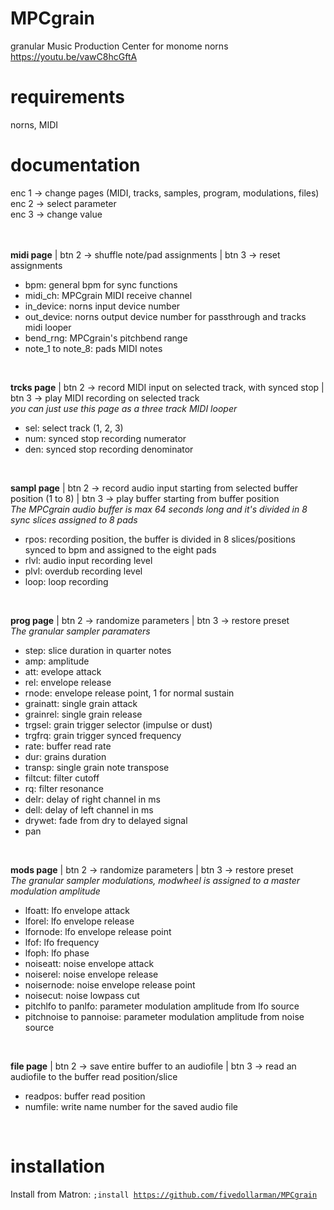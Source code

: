 # MPCgrain
granular Music Production Center for monome norns
https://youtu.be/vawC8hcGftA

# requirements
norns, MIDI

# documentation
enc 1 -> change pages (MIDI, tracks, samples, program, modulations, files)<br>
enc 2 -> select parameter <br>
enc 3 -> change value <br>
<br><br>

<b>midi page</b> | btn 2 -> shuffle note/pad assignments | btn 3 -> reset assignments<br>
<ul>
  <li>bpm: general bpm for sync functions</li>
  <li>midi_ch: MPCgrain MIDI receive channel</li>
  <li>in_device: norns input device number</li>
  <li>out_device: norns output device number for passthrough and tracks midi looper</li>
  <li>bend_rng: MPCgrain's pitchbend range</li>
  <li>note_1 to note_8: pads MIDI notes</li>
</ul>
<br>

<b>trcks page</b> | btn 2 -> record MIDI input on selected track, with synced stop | btn 3 -> play MIDI recording on selected track<br>
<i>you can just use this page as a three track MIDI looper</i>
<br>
<ul>
  <li>sel: select track (1, 2, 3)</li>
  <li>num: synced stop recording numerator</li>
  <li>den: synced stop recording denominator</li>
</ul>
<br>

<b>sampl page</b> | btn 2 -> record audio input starting from selected buffer position (1 to 8) | btn 3 -> play buffer starting from buffer position<br>
<i>The MPCgrain audio buffer is max 64 seconds long and it's divided in 8 sync slices assigned to 8 pads</i>
<br>
<ul>
  <li>rpos: recording position, the buffer is divided in 8 slices/positions synced to bpm and assigned to the eight pads</li>
  <li>rlvl: audio input recording level</li>
  <li>plvl: overdub recording level</li>
  <li>loop: loop recording</li>
</ul>
<br>

<b>prog page</b> | btn 2 -> randomize parameters | btn 3 -> restore preset<br>
<i>The granular sampler paramaters</i>
<ul>
  <li>step: slice duration in quarter notes</li>
  <li>amp: amplitude</li>
  <li>att: evelope attack</li>
  <li>rel: envelope release</li>
  <li>rnode: envelope release point, 1 for normal sustain</li>
  <li>grainatt: single grain attack</li>
  <li>grainrel: single grain release</li>
  <li>trgsel: grain trigger selector (impulse or dust)</li>
  <li>trgfrq: grain trigger synced frequency</li>
  <li>rate: buffer read rate</li>
  <li>dur: grains duration</li>
  <li>transp: single grain note transpose</li>
  <li>filtcut: filter cutoff</li>
  <li>rq: filter resonance</li>
  <li>delr: delay of right channel in ms</li>
  <li>dell: delay of left channel in ms</li>
  <li>drywet: fade from dry to delayed signal</li>
  <li>pan</li>
</ul>
<br>

<b>mods page</b> | btn 2 -> randomize parameters | btn 3 -> restore preset<br>
<i>The granular sampler modulations, modwheel is assigned to a master modulation amplitude</i>
<ul>
  <li>lfoatt: lfo envelope attack</li>
  <li>lforel: lfo envelope release</li>
  <li>lfornode: lfo envelope release point</li>
  <li>lfof: lfo frequency</li>
  <li>lfoph: lfo phase</li>
  <li>noiseatt: noise envelope attack</li>
  <li>noiserel: noise envelope release</li>
  <li>noisernode: noise envelope release point</li>
  <li>noisecut: noise lowpass cut</li>
  <li>pitchlfo to panlfo: parameter modulation amplitude from lfo source</li>
  <li>pitchnoise to pannoise: parameter modulation amplitude from noise source</li>
</ul>
<br>

<b>file page</b> | btn 2 -> save entire buffer to an audiofile | btn 3 -> read an audiofile to the buffer read position/slice<br>
<ul>
  <li>readpos: buffer read position</li>
  <li>numfile: write name number for the saved audio file</li>
</ul>
<br>

# installation
Install from Matron: <code>;install https://github.com/fivedollarman/MPCgrain</code>

